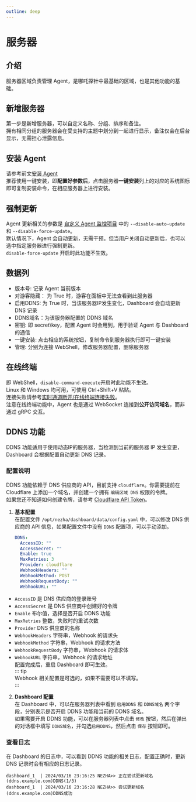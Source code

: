 ```yaml
---
outline: deep
---
```


# 服务器

## 介绍
服务器区域负责管理 Agent，是哪吒探针中最基础的区域，也是其他功能的基础。

## 新增服务器
第一步是新增服务器，可以自定义名称、分组、排序和备注。  
拥有相同分组的服务器会在受支持的主题中划分到一起进行显示，备注仅会在后台显示，无需担心泄露信息。

## 安装 Agent
请参考前文[安装 Agent](/guide/agent.html)  
推荐使用一键安装，即**配置好参数后**，点击服务器**一键安装**列上的对应的系统图标即可复制安装命令，在相应服务器上进行安装。

## 强制更新
Agent 更新相关的参数是 [自定义 Agent 监控项目](/guide/agent.html#自定义agent监控项目) 中的 `--disable-auto-update` 和 `--disable-force-update`。  
默认情况下，Agent 会自动更新，无需干预。但当用户关闭自动更新后，也可以选中指定服务器进行强制更新。  
`disable-force-update` 开启时此功能不生效。

## 数据列
* 版本号: 记录 Agent 当前版本
* 对游客隐藏： 为 True 时，游客在面板中无法查看到此服务器
* 启用DDNS: 为 True 时，当该服务器IP发生变化，Dashboard 会自动更新 DNS 记录
* DDNS域名：为该服务器配置的 DDNS 域名
* 密钥: 即 secret\key，配置 Agent 时会用到，用于验证 Agent 与 Dashboard 的通信
* 一键安装: 点击相应的系统按钮，复制命令到服务器执行即可一键安装
* 管理: 分别为连接 WebShell，修改服务器配置，删除服务器

## 在线终端
即 WebShell，`disable-command-execute`开启时此功能不生效。  
Linux 和 Windows 均可用，可使用 Ctrl+Shift+V 粘贴。  
连接失败请参考[实时通道断开/在线终端连接失败](/guide/q4.html)。  
注意在线终端功能中，Agent 也是通过 WebSocket 连接到**公开访问域名**，而非通过 gRPC 交互。

## DDNS 功能
DDNS 功能适用于使用动态IP的服务器，当检测到当前的服务器 IP 发生变更，Dashboard 会根据配置自动更新 DNS 记录。

### 配置说明
DDNS 功能依赖于 DNS 供应商的 API，目前支持 `cloudflare`。你需要提前在 Cloudflare 上添加一个域名，并创建一个拥有 `编辑区域 DNS` 权限的令牌。  
如果您还不知道如何创建令牌，请参考 [Cloudflare API Token](https://developers.cloudflare.com/api/tokens/create)。
1. **基本配置**  
   在配置文件 `/opt/nezha/dashboard/data/config.yaml` 中，可以修改 DNS 供应商的 API 信息，如果配置文件中没有 `DDNS` 配置项，可以手动添加。
    ```yaml
    DDNS:
      AccessID: ""
      AccessSecret: ""
      Enable: true 
      MaxRetries: 3 
      Provider: cloudflare
      WebhookHeaders: ""
      WebhookMethod: POST
      WebhookRequestBody: ""
      WebhookURL: ""
   ```
  * `AccessID` 是 DNS 供应商的登录账号
  * `AccessSecret` 是 DNS 供应商中创建好的令牌
  * `Enable` 布尔值，选择是否开启 DDNS 功能
  * `MaxRetries` 整数，失败时的重试次数
  * `Provider` DNS 供应商的名称
  * `WebhookHeaders` 字符串，Webhook 的请求头
  * `WebhookMethod` 字符串，Webhook 的请求方法
  * `WebhookRequestBody` 字符串，Webhook 的请求体
  * `WebhookURL` 字符串，Webhook 的请求地址   
配置完成后，重启 Dashboard 即可生效。   
  ::: tip   
  Webhook 相关配置是可选的，如果不需要可以不填写。   
  :::

2. **Dashboard 配置**  
   在 Dashboard 中，可以在服务器列表中看到 `启用DDNS` 和 `DDNS域名` 两个字段，分别表示是否开启 DDNS 功能和当前的 DDNS 域名。  
   如果需要开启 DDNS 功能，可以在服务器列表中点击 `修改` 按钮，然后在弹出的对话框中填写 `DDNS域名`，并勾选`启用DDNS`，然后点击 `保存` 按钮即可。

### 查看日志
   在 Dashboard 的日志中，可以看到 DDNS 功能的相关日志，配置正确时，更新 DNS 记录时会有相应的日志记录。
   ```shell
   dashboard_1  | 2024/03/16 23:16:25 NEZHA>> 正在尝试更新域名(ddns.example.com)DDNS(1/3)
   dashboard_1  | 2024/03/16 23:16:28 NEZHA>> 尝试更新域名(ddns.example.com)DDNS成功
   ```